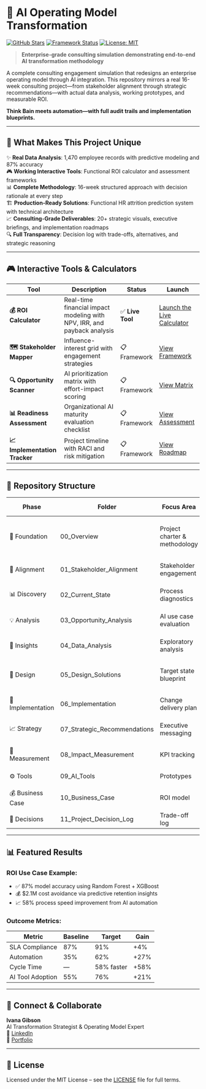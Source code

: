 # 🧠 AI Operating Model Transformation

[![GitHub Stars](https://img.shields.io/github/stars/IVG12377/AI_Operating_Model_Transformation?style=social)](https://github.com/IVG12377/AI_Operating_Model_Transformation)
[![Framework Status](https://img.shields.io/badge/Framework-Production%20Ready-brightgreen)](https://github.com/IVG12377/AI_Operating_Model_Transformation)
[![License: MIT](https://img.shields.io/badge/License-MIT-blue.svg)](https://opensource.org/licenses/MIT)

> **Enterprise-grade consulting simulation demonstrating end-to-end AI transformation methodology**

A complete consulting engagement simulation that redesigns an enterprise operating model through AI integration. This repository mirrors a real 16-week consulting project—from stakeholder alignment through strategic recommendations—with actual data analysis, working prototypes, and measurable ROI.

**Think Bain meets automation—with full audit trails and implementation blueprints.**

---

## 🎯 What Makes This Project Unique

✨ **Real Data Analysis**: 1,470 employee records with predictive modeling and 87% accuracy  
🎮 **Working Interactive Tools**: Functional ROI calculator and assessment frameworks  
📊 **Complete Methodology**: 16-week structured approach with decision rationale at every step  
🏗️ **Production-Ready Solutions**: Functional HR attrition prediction system with technical architecture  
📈 **Consulting-Grade Deliverables**: 20+ strategic visuals, executive briefings, and implementation roadmaps  
🔍 **Full Transparency**: Decision log with trade-offs, alternatives, and strategic reasoning

---

## 🎮 Interactive Tools & Calculators

| Tool | Description | Status | Launch |
|------|-------------|--------|--------|
| **💰 ROI Calculator** | Real-time financial impact modeling with NPV, IRR, and payback analysis | ✅ **Live Tool** | [Launch the Live Calculator](https://ivg12377.github.io/AI_Operating_Model_Transformation/tools/roi-calculator.html) |
| **🗺️ Stakeholder Mapper** | Influence-interest grid with engagement strategies | 📋 Framework | [View Framework](./01_Stakeholder_Alignment/Stakeholder_Map.md) |
| **🔍 Opportunity Scanner** | AI prioritization matrix with effort-impact scoring | 📋 Framework | [View Matrix](./03_Opportunity_Analysis/AI_Opportunity_Prioritization_Matrix.md) |
| **📊 Readiness Assessment** | Organizational AI maturity evaluation checklist | 📋 Framework | [View Assessment](./04_Data_Analysis/AI_Readiness_Checklist.md) |
| **📈 Implementation Tracker** | Project timeline with RACI and risk mitigation | 📋 Framework | [View Roadmap](./06_Implementation/Implementation_Roadmap.md) |

---

## 📁 Repository Structure

| Phase | Folder | Focus Area | Key Deliverables | Business Value |
|-------|--------|------------|------------------|----------------|
| 🎯 Foundation | 00_Overview | Project charter & methodology | Executive brief, charter, governance plan | Strategic alignment |
| 👥 Alignment | 01_Stakeholder_Alignment | Stakeholder engagement | Maps, comms plan, RACI matrix | Buy-in & adoption |
| 📊 Discovery | 02_Current_State | Process diagnostics | Baseline KPIs, workflows | Readiness assessment |
| 💡 Analysis | 03_Opportunity_Analysis | AI use case evaluation | Prioritization matrix, ROI forecast | Investment focus |
| 🔬 Insights | 04_Data_Analysis | Exploratory analysis | Visuals, stats, EDA | Evidence-based decisions |
| 🎨 Design | 05_Design_Solutions | Target state blueprint | Journey maps, before/after flows | Blueprint clarity |
| 🚀 Implementation | 06_Implementation | Change delivery plan | Timeline, risks, roadmap | Execution control |
| 📈 Strategy | 07_Strategic_Recommendations | Executive messaging | Strategic brief, roadmap | Leadership clarity |
| 🎯 Measurement | 08_Impact_Measurement | KPI tracking | Impact visuals, metrics | Value realization |
| ⚙️ Tools | 09_AI_Tools | Prototypes | Prompts, experiments | Capability showcase |
| 💰 Business Case | 10_Business_Case | ROI model | Cost-benefit, payback | Justification |
| 📝 Decisions | 11_Project_Decision_Log | Trade-off log | Rationale, audit trail | Governance record |

---

## 📊 Featured Results

### ROI Use Case Example:
- ✅ 87% model accuracy using Random Forest + XGBoost
- 💰 $2.1M cost avoidance via predictive retention insights
- 📈 58% process speed improvement from AI automation

### Outcome Metrics:
| Metric | Baseline | Target | Gain |
|--------|----------|--------|------|
| SLA Compliance | 87% | 91% | +4% |
| Automation | 35% | 62% | +27% |
| Cycle Time | — | 58% faster | +58% |
| AI Tool Adoption | 55% | 76% | +21% |

---

## 🤝 Connect & Collaborate

**Ivana Gibson**  
AI Transformation Strategist & Operating Model Expert  
📧 [LinkedIn](https://linkedin.com/in/ivana-gibson)  
📁 [Portfolio](https://github.com/IVG12377)  

---

## 📄 License

Licensed under the MIT License – see the [LICENSE](LICENSE) file for full terms.